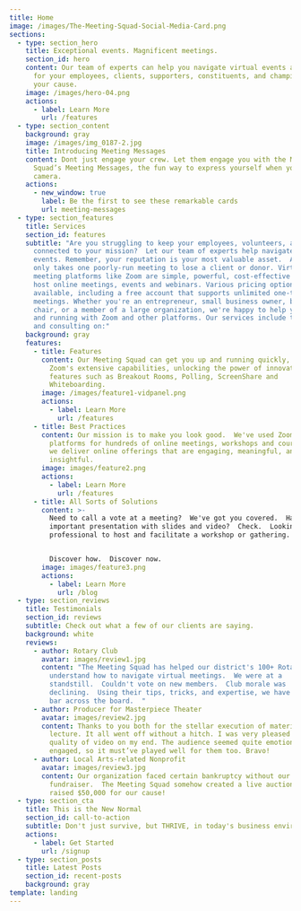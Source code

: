 ```yaml
---
title: Home
image: /images/The-Meeting-Squad-Social-Media-Card.png
sections:
  - type: section_hero
    title: Exceptional events. Magnificent meetings.
    section_id: hero
    content: Our team of experts can help you navigate virtual events and meetings
      for your employees, clients, supporters, constituents, and champions of
      your cause.
    image: /images/hero-04.png
    actions:
      - label: Learn More
        url: /features
  - type: section_content
    background: gray
    image: /images/img_0187-2.jpg
    title: Introducing Meeting Messages
    content: Dont just engage your crew. Let them engage you with the Meeting
      Squad’s Meeting Messages, the fun way to express yourself when you’re on
      camera.
    actions:
      - new_window: true
        label: Be the first to see these remarkable cards
        url: meeting-messages
  - type: section_features
    title: Services
    section_id: features
    subtitle: "Are you struggling to keep your employees, volunteers, and supporters
      connected to your mission?  Let our team of experts help navigate virtual
      events. Remember, your reputation is your most valuable asset.  And it
      only takes one poorly-run meeting to lose a client or donor. Virtual
      meeting platforms like Zoom are simple, powerful, cost-effective ways to
      host online meetings, events and webinars. Various pricing options are
      available, including a free account that supports unlimited one-to-one
      meetings. Whether you're an entrepreneur, small business owner, board
      chair, or a member of a large organization, we're happy to help you get up
      and running with Zoom and other platforms. Our services include training
      and consulting on:"
    background: gray
    features:
      - title: Features
        content: Our Meeting Squad can get you up and running quickly, helping navigate
          Zoom's extensive capabilities, unlocking the power of innovative
          features such as Breakout Rooms, Polling, ScreenShare and
          Whiteboarding.
        image: /images/feature1-vidpanel.png
        actions:
          - label: Learn More
            url: /features
      - title: Best Practices
        content: Our mission is to make you look good.  We've used Zoom and other
          platforms for hundreds of online meetings, workshops and courses, and
          we deliver online offerings that are engaging, meaningful, and
          insightful.
        image: images/feature2.png
        actions:
          - label: Learn More
            url: /features
      - title: All Sorts of Solutions
        content: >-
          Need to call a vote at a meeting?  We've got you covered.  Have an
          important presentation with slides and video?  Check.  Looking for a
          professional to host and facilitate a workshop or gathering.  Done.  


          Discover how.  Discover now.
        image: images/feature3.png
        actions:
          - label: Learn More
            url: /blog
  - type: section_reviews
    title: Testimonials
    section_id: reviews
    subtitle: Check out what a few of our clients are saying.
    background: white
    reviews:
      - author: Rotary Club
        avatar: images/review1.jpg
        content: "The Meeting Squad has helped our district's 100+ Rotary Clubs
          understand how to navigate virtual meetings.  We were at a
          standstill.  Couldn't vote on new members.  Club morale was
          declining.  Using their tips, tricks, and expertise, we have raise the
          bar across the board.  "
      - author: Producer for Masterpiece Theater
        avatar: images/review2.jpg
        content: Thanks to you both for the stellar execution of materials during the
          lecture. It all went off without a hitch. I was very pleased with the
          quality of video on my end. The audience seemed quite emotionally
          engaged, so it must’ve played well for them too. Bravo!
      - author: Local Arts-related Nonprofit
        avatar: images/review3.jpg
        content: Our organization faced certain bankruptcy without our annual
          fundraiser.  The Meeting Squad somehow created a live auction that
          raised $50,000 for our cause!
  - type: section_cta
    title: This is the New Normal
    section_id: call-to-action
    subtitle: Don't just survive, but THRIVE, in today's business environment.
    actions:
      - label: Get Started
        url: /signup
  - type: section_posts
    title: Latest Posts
    section_id: recent-posts
    background: gray
template: landing
---
```

